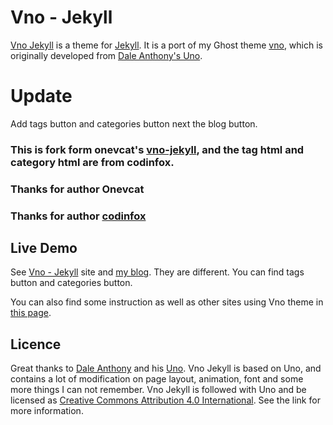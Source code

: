 # Vno - Jekyll

[Vno Jekyll](https://github.com/onevcat/vno-jekyll) is a theme for [Jekyll](http://jekyllrb.com). It is a port of my Ghost theme [vno](https://github.com/onevcat/vno), which is originally developed from [Dale Anthony's Uno](https://github.com/daleanthony/uno).



# Update

Add tags button and categories button next the blog button.



### **This is fork form onevcat's [vno-jekyll](https://github.com/onevcat/vno-jekyll)**, and the tag html and category html are from codinfox.

### Thanks for author Onevcat

### Thanks for author [codinfox](<https://codinfox.github.io/>)



## Live Demo

See [Vno - Jekyll](http://vno.onevcat.com) site and [my blog](https://www.kambit.cn/). They are different. You can find tags button and categories button.

You can also find some instruction as well as other sites using Vno theme in [this page](http://vno.onevcat.com/2016/02/hello-world-vno/).

## Licence

Great thanks to [Dale Anthony](https://github.com/daleanthony) and his [Uno](https://github.com/daleanthony/uno). Vno Jekyll is based on Uno, and contains a lot of modification on page layout, animation, font and some more things I can not remember. Vno Jekyll is followed with Uno and be licensed as [Creative Commons Attribution 4.0 International](http://creativecommons.org/licenses/by/4.0/). See the link for more information.
